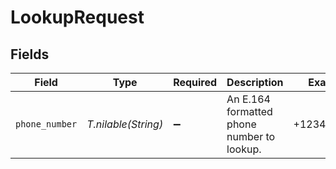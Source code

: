 # LookupRequest


## Fields

| Field                                      | Type                                       | Required                                   | Description                                | Example                                    |
| ------------------------------------------ | ------------------------------------------ | ------------------------------------------ | ------------------------------------------ | ------------------------------------------ |
| `phone_number`                             | *T.nilable(String)*                        | :heavy_minus_sign:                         | An E.164 formatted phone number to lookup. | +1234567890                                |